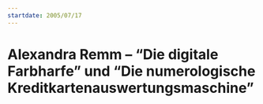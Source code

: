 ```yaml
---
startdate: 2005/07/17
---
```

# Alexandra Remm – “Die digitale Farbharfe” und “Die numerologische Kreditkartenauswertungsmaschine”

